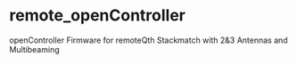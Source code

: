 # remote_openController
openController Firmware for remoteQth Stackmatch with 2&3 Antennas and Multibeaming

